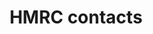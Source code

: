 ---
layout: frontend-template-documentation
sectionKey: Frontend templates
eleventyNavigation:
  parent: Finder
title: HMRC contacts
description: A directory of all the ways to contact HMRC
howItWorks:
  This finder lists all the contacts within HMRC. End-users can use the search component to filter the returned results on the page based on a topic and via search.
examples:
  0:
    title: Contact HM Revenue & Customs
    link: https://www.gov.uk/government/organisations/hm-revenue-customs/contact
contentSchema:
  title: finder
  link: https://docs.publishing.service.gov.uk/content-schemas/finder.html
contentType:
  title: finder
  link: https://docs.publishing.service.gov.uk/document-types/finder.html
components:
  0:
    componentName: Layout super navigation header
    componentURL: https://components.publishing.service.gov.uk/component-guide/layout_super_navigation_header
    generated: auto
    input:
  1:
    componentName: Contextual breadcrumbs
    componentURL: https://components.publishing.service.gov.uk/component-guide/contextual_breadcrumbs
    generated: auto
    input:
  2:
    componentName: "[Heading](https://components.publishing.service.gov.uk/component-guide/heading) displays the total contacts"
    componentURL:
    generated: auto
    input:
  3:
    componentName: Feedback
    componentURL: https://components.publishing.service.gov.uk/component-guide/feedback
    generated: auto
    input:
  4:
    componentName: Layout footer
    componentURL: https://components.publishing.service.gov.uk/component-guide/layout_footer
    generated: auto
    input:
  5:
    componentName: Page title
    componentURL: https://components.publishing.service.gov.uk/component-guide/title
    generated: auto
    input:
  6:
    componentName: Metadata block
    componentURL: https://components.publishing.service.gov.uk/component-guide/metadata
    generated: auto
    input:
  7:
    componentName: Search
    componentURL: https://components.publishing.service.gov.uk/component-guide/search
    generated: auto
    input:
  8:
    componentName: Subscription links
    componentURL: https://components.publishing.service.gov.uk/component-guide/subscription_links
    generated: auto
    input:
  9:
    componentName: Document list
    componentURL: https://components.publishing.service.gov.uk/component-guide/document_list
    generated: auto
    input:
  10:
    componentName: Option select
    componentURL: https://components.publishing.service.gov.uk/component-guide/option_select
    generated: auto
    input:
---